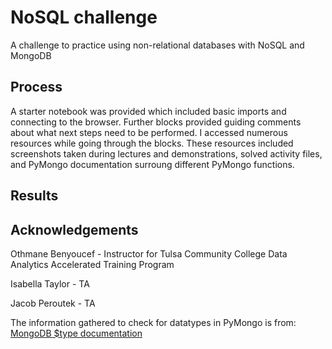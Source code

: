 # NoSQL challenge
A challenge to practice using non-relational databases with NoSQL and MongoDB

## Process
A starter notebook was provided which included basic imports and connecting to the browser. Further blocks provided guiding comments about what next steps need to be performed. I accessed numerous resources while going through the blocks. These resources included screenshots taken during lectures and demonstrations, solved activity files, and PyMongo documentation surroung different PyMongo functions.

## Results


## Acknowledgements
Othmane Benyoucef - Instructor for Tulsa Community College Data Analytics Accelerated Training Program

Isabella Taylor - TA

Jacob Peroutek - TA

The information gathered to check for datatypes in PyMongo is from: <a href="https://www.mongodb.com/docs/manual/reference/operator/query/type/#mongodb-query-op.-type" target="_blank">MongoDB $type documentation</a>
